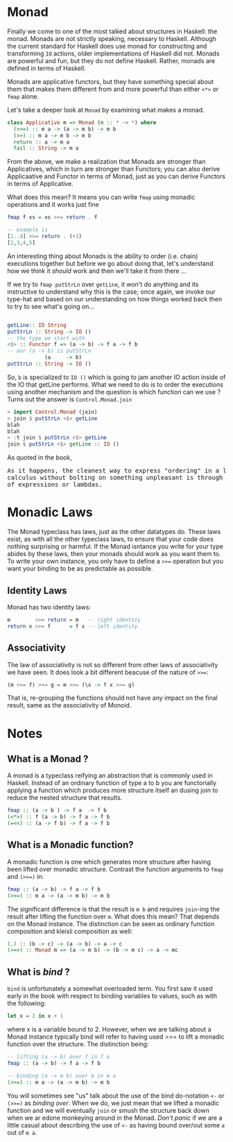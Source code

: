 # Monad

Finally we come to one of the most talked about structures in Haskell: the monad.
Monads are not strictly speaking, necessary to Haskell.
Although the current standard for Haskell does use monad for constructing
and transforming `IO` actions, older implementations of Haskell did not. 
Monads are powerful and fun, but they do not define Haskell. Rather, monads
are defined in terms of Haskell.

Monads are applicative functors, but they have something special about them
that makes them different from and more powerful than either `<*>` or `fmap` alone.

Let's take a deeper look at `Monad` by examining what makes a monad.
```haskell
class Applicative m => Monad (m :: * -> *) where
  (>>=) :: m a -> (a -> m b) -> m b
  (>>) :: m a -> m b -> m b
  return :: a -> m a
  fail :: String -> m a

```
From the above, we make a realization that Monads are stronger than Applicatives,
which in turn are stronger than Functors; you can also derive Applicaative and 
Functor in terms of Monad, just as you can derive Functors in terms of Applicative.

What does this mean? It means you can write `fmap` using monadic operations
and it works just fine
```haskell
fmap f xs = xs >>= return . f

-- example is
[1..4] >>= return . (+1)
[2,3,4,5]

```
An interesting thing about Monads is the ability to order (i.e. chain) executions
together but before we go about doing that, let's understand how we think it _should_
work and then we'll take it from there ...

If we try to `fmap putStrLn` over `getLine`, it won't do anything and its instructive 
to understand why this is the case; once again, we invoke our type-hat and based on our
understanding on how things worked back then to try to see what's going on...

```haskell

getLine:: IO String
putStrLn :: String -> IO ()
-- the type we start with 
<$> :: Functor f => (a -> b) -> f a -> f b
-- our (a -> b) is putStrLn
            (a     -> b)
putStrLn :: String -> IO ()

```
So, `b` is specialized to `IO ()` which is going to jam another
IO action inside of the IO that getLine performs. What we need to do
is to order the executions using another mechanism and the question is
which function can we use ? Turns out the answer is `Control.Monad.join`

```haskell
> import Control.Monad (join)
> join $ putStrLn <$> getLine
blah 
blah
> :t join $ putStrLn <$> getLine
join $ putStrLn <$> getLine :: IO ()
```

As quoted in the book, 
<pre>
As it happens, the cleanest way to express "ordering" in a lambda 
calculus without bolting on something unpleasant is through nesting
of expressions or lambdas.
</pre>


# Monadic Laws

The Monad typeclass has laws, just as the other datatypes do.
These laws exist, as with all the other typeclass laws, to ensure
that your code does nothing surprising or harmful. If the Monad
isntance you write for your type abides by these laws, then your monads
should work as you want them to. To write your own instance, you only
have to define a `>>=` operation but you want your binding to be 
as predictable as possible.

## Identity Laws

Monad has two identity laws:

```haskell
m        >>= return = m   -- right identity
return x >>= f      = f x -- left identity
```

## Associativity

The law of associativity is not so different from other laws of associativity
we have seen. It does look a bit different beacuse of the nature of `>>=`:
```haskell
(m >>= f) >>= g = m >>= (\x -> f x >>= g)
```

That is, re-grouping the functions should not have any impact on the final
result, same as the associativity of Monoid. 

# Notes

## What is a Monad ?

A monad is a typeclass reifying an abstraction that is commonly
used in Haskell. Instead of an ordinary function of type a to b
you are functorially applying a function which produces more 
structure itself an dusing join to reduce the nested structure that
results.
```haskell
fmap :: (a -> b ) -> f a  -> f b
(<*>) :: f (a -> b) -> f a -> f b
(=<<) :: (a -> f b) -> f a -> f b
```

## What is a Monadic function?

A monadic function is one which generates more structure after having
been lifted over monadic structure. Contrast the function arguments to 
`fmap` and `(>>=)` in:
```haskell
fmap :: (a -> b) -> f a -> f b
(>>=) :: m a -> (a -> m b) -> m b
```
The significant difference is that the result is `m b` and requires
`join`-ing the result after lifting the function over `m`. What does this mean?
That depends on the Monad instance.
The distinction can be seen as ordinary function composition and kleisli
composition as well:
```haskell
(.) :: (b -> c) -> (a -> b) -> a -> c
(>=>) :: Monad m => (a -> m b) -> (b -> m c) -> a -> mc
```

## What is _bind_ ? 

`bind` is unfortunately a somewhat overloaded term. You first saw it used early
in the book with respect to binding variables to values, such as with the
following:

```haskell
let x = 2 in x + 1
```
where x is a variable bound to 2. However, when we are talking about
a Monad instance typically bind will refer to having
used >>= to lift a monadic function over the structure.
The distinction being:
```haskell
-- lifting (a -> b) over f in f a
fmap :: (a -> b) -> f a -> f b

-- binding (a -> m b) over m in m a
(>>=) :: m a -> (a -> m b) -> m b
```

You will sometimes see "us" talk about the use of the bind
do-notation `<-` or `(>>=)` as _binding over_. When we do, we just mean that
we lifted a monadic function and we will eventually `join` or smush
the structure back down when we ar edone monkeying around in the Monad.
_Don't panic_ if we are a little casual about describing the use of `<-` as having
bound over/out some `a` out of `m a`.


























